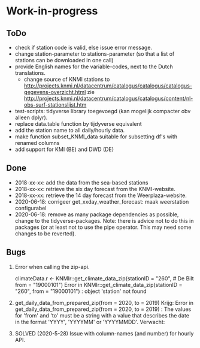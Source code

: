 # Work-in-progress

## ToDo

  - check if station code is valid, else issue error message.
  - change station-parameter to stations-parameter (so that a list of stations can be downloaded in one call)
  - provide English names for the variable-codes, next to the Dutch translations.
    - change source of KNMI stations to http://projects.knmi.nl/datacentrum/catalogus/catalogus/catalogus-gegevens-overzicht.html
      zie http://projects.knmi.nl/datacentrum/catalogus/catalogus/content/nl-obs-surf-stationslijst.htm
  - test-scripts: tidyverse library toegevoegd (kan mogelijk compacter obv alleen dplyr).
  - replace data.table function by tijdyverse equivalent
  - add the station name to all daily/hourly data.
  - make function subset_KNMI_data suitable for subsetting df's with renamed columns
  - add support for KMI (BE) and DWD (DE)

## Done

  - 2018-xx-xx: add the data from the sea-based stations
  - 2018-xx-xx: retrieve the six day forecast from the KNMI-website.
  - 2018-xx-xx: retrieve the 14 day forecast from the Weerplaza-website.
  - 2020-06-18: corrigeer get_xxday_weather_forecast: maak weerstation configurabel
  - 2020-06-18: remove as many package dependencies as possible,
    change to the tidyverse-packages. Note: there is advice not to do this in packages (or at least not to use the pipe operator. This may need some changes to be reverted).

## Bugs

 1.  Error when calling the zip-api.
 
       climateData.r <-
         KNMIr::get_climate_data_zip(stationID = "260", # De Bilt
                                     from = "19000101")
      Error in KNMIr::get_climate_data_zip(stationID = "260", from = "19000101") : 
        object 'station' not found

 2.  get_daily_data_from_prepared_zip(from = 2020, to = 2019)
   Krijg:
    Error in get_daily_data_from_prepared_zip(from = 2020, to = 2019) : 
    The values for 'from' and 'to' must be a string with a value that describes the date in the format 'YYYY', 'YYYYMM' or 'YYYYMMDD'.
   Verwacht:

 2. SOLVED (2020-5-28)
    Issue with column-names (and number) for hourly API.
 
